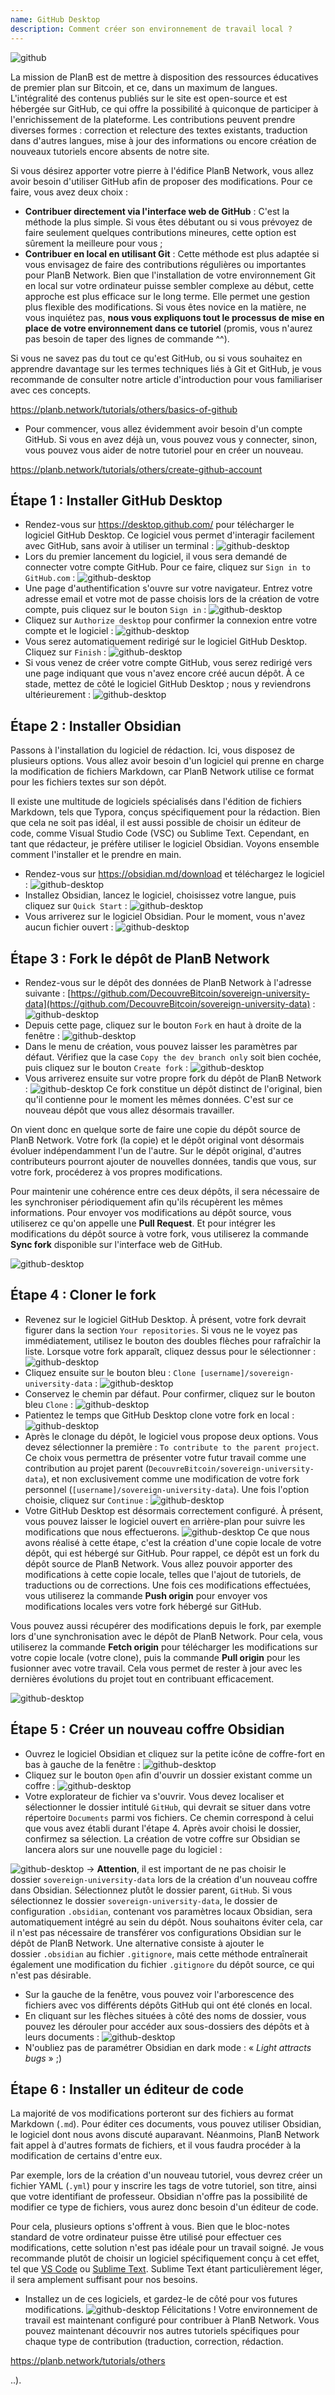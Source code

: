 ```yaml
---
name: GitHub Desktop
description: Comment créer son environnement de travail local ?
---
```

![github](assets/cover.webp)

La mission de PlanB est de mettre à disposition des ressources éducatives de premier plan sur Bitcoin, et ce, dans un maximum de langues. L'intégralité des contenus publiés sur le site est open-source et est hébergée sur GitHub, ce qui offre la possibilité à quiconque de participer à l'enrichissement de la plateforme. Les contributions peuvent prendre diverses formes : correction et relecture des textes existants, traduction dans d'autres langues, mise à jour des informations ou encore création de nouveaux tutoriels encore absents de notre site.

Si vous désirez apporter votre pierre à l'édifice PlanB Network, vous allez avoir besoin d'utiliser GitHub afin de proposer des modifications. Pour ce faire, vous avez deux choix :
- **Contribuer directement via l'interface web de GitHub** : C'est la méthode la plus simple. Si vous êtes débutant ou si vous prévoyez de faire seulement quelques contributions mineures, cette option est sûrement la meilleure pour vous ;
- **Contribuer en local en utilisant Git** : Cette méthode est plus adaptée si vous envisagez de faire des contributions régulières ou importantes pour PlanB Network. Bien que l'installation de votre environnement Git en local sur votre ordinateur puisse sembler complexe au début, cette approche est plus efficace sur le long terme. Elle permet une gestion plus flexible des modifications. Si vous êtes novice en la matière, ne vous inquiétez pas, **nous vous expliquons tout le processus de mise en place de votre environnement dans ce tutoriel** (promis, vous n'aurez pas besoin de taper des lignes de commande ^^).

Si vous ne savez pas du tout ce qu'est GitHub, ou si vous souhaitez en apprendre davantage sur les termes techniques liés à Git et GitHub, je vous recommande de consulter notre article d'introduction pour vous familiariser avec ces concepts.

https://planb.network/tutorials/others/basics-of-github



- Pour commencer, vous allez évidemment avoir besoin d'un compte GitHub. Si vous en avez déjà un, vous pouvez vous y connecter, sinon, vous pouvez vous aider de notre tutoriel pour en créer un nouveau.

https://planb.network/tutorials/others/create-github-account



## Étape 1 : Installer GitHub Desktop

- Rendez-vous sur https://desktop.github.com/ pour télécharger le logiciel GitHub Desktop. Ce logiciel vous permet d'interagir facilement avec GitHub, sans avoir à utiliser un terminal :
![github-desktop](assets/1.webp)
- Lors du premier lancement du logiciel, il vous sera demandé de connecter votre compte GitHub. Pour ce faire, cliquez sur `Sign in to GitHub.com` :
![github-desktop](assets/2.webp)
- Une page d'authentification s'ouvre sur votre navigateur. Entrez votre adresse email et votre mot de passe choisis lors de la création de votre compte, puis cliquez sur le bouton `Sign in` :
![github-desktop](assets/3.webp)
- Cliquez sur `Authorize desktop` pour confirmer la connexion entre votre compte et le logiciel :
![github-desktop](assets/4.webp)
- Vous serez automatiquement redirigé sur le logiciel GitHub Desktop. Cliquez sur `Finish` :
![github-desktop](assets/5.webp)
- Si vous venez de créer votre compte GitHub, vous serez redirigé vers une page indiquant que vous n'avez encore créé aucun dépôt. À ce stade, mettez de côté le logiciel GitHub Desktop ; nous y reviendrons ultérieurement :
![github-desktop](assets/6.webp)

## Étape 2 : Installer Obsidian 

Passons à l'installation du logiciel de rédaction. Ici, vous disposez de plusieurs options. Vous allez avoir besoin d'un logiciel qui prenne en charge la modification de fichiers Markdown, car PlanB Network utilise ce format pour les fichiers textes sur son dépôt. 

Il existe une multitude de logiciels spécialisés dans l'édition de fichiers Markdown, tels que Typora, conçus spécifiquement pour la rédaction. Bien que cela ne soit pas idéal, il est aussi possible de choisir un éditeur de code, comme Visual Studio Code (VSC) ou Sublime Text. Cependant, en tant que rédacteur, je préfère utiliser le logiciel Obsidian. Voyons ensemble comment l'installer et le prendre en main.

- Rendez-vous sur https://obsidian.md/download et téléchargez le logiciel :
![github-desktop](assets/7.webp)
- Installez Obsidian, lancez le logiciel, choisissez votre langue, puis cliquez sur `Quick Start` :
![github-desktop](assets/8.webp)
- Vous arriverez sur le logiciel Obsidian. Pour le moment, vous n'avez aucun fichier ouvert :
![github-desktop](assets/9.webp)

## Étape 3 : Fork le dépôt de PlanB Network

- Rendez-vous sur le dépôt des données de PlanB Network à l'adresse suivante : [https://github.com/DecouvreBitcoin/sovereign-university-data](https://github.com/DecouvreBitcoin/sovereign-university-data) :
![github-desktop](assets/10.webp)
- Depuis cette page, cliquez sur le bouton `Fork` en haut à droite de la fenêtre :
![github-desktop](assets/11.webp)
- Dans le menu de création, vous pouvez laisser les paramètres par défaut. Vérifiez que la case `Copy the dev branch only` soit bien cochée, puis cliquez sur le bouton `Create fork` :
![github-desktop](assets/12.webp)
- Vous arriverez ensuite sur votre propre fork du dépôt de PlanB Network :
![github-desktop](assets/13.webp)
Ce fork constitue un dépôt distinct de l'original, bien qu'il contienne pour le moment les mêmes données. C'est sur ce nouveau dépôt que vous allez désormais travailler.

On vient donc en quelque sorte de faire une copie du dépôt source de PlanB Network. Votre fork (la copie) et le dépôt original vont désormais évoluer indépendamment l'un de l'autre. Sur le dépôt original, d'autres contributeurs pourront ajouter de nouvelles données, tandis que vous, sur votre fork, procéderez à vos propres modifications.

Pour maintenir une cohérence entre ces deux dépôts, il sera nécessaire de les synchroniser périodiquement afin qu'ils récupèrent les mêmes informations. Pour envoyer vos modifications au dépôt source, vous utiliserez ce qu'on appelle une **Pull Request**. Et pour intégrer les modifications du dépôt source à votre fork, vous utiliserez la commande **Sync fork** disponible sur l'interface web de GitHub.

![github-desktop](assets/14.webp)

## Étape 4 : Cloner le fork 

- Revenez sur le logiciel GitHub Desktop. À présent, votre fork devrait figurer dans la section `Your repositories`. Si vous ne le voyez pas immédiatement, utilisez le bouton des doubles flèches pour rafraîchir la liste. Lorsque votre fork apparaît, cliquez dessus pour le sélectionner :
![github-desktop](assets/15.webp)
- Cliquez ensuite sur le bouton bleu : `Clone [username]/sovereign-university-data` :
![github-desktop](assets/16.webp)
- Conservez le chemin par défaut. Pour confirmer, cliquez sur le bouton bleu `Clone` :
![github-desktop](assets/17.webp)
- Patientez le temps que GitHub Desktop clone votre fork en local :
![github-desktop](assets/18.webp)
- Après le clonage du dépôt, le logiciel vous propose deux options. Vous devez sélectionner la première : `To contribute to the parent project`. Ce choix vous permettra de présenter votre futur travail comme une contribution au projet parent (`DecouvreBitcoin/sovereign-university-data`), et non exclusivement comme une modification de votre fork personnel (`[username]/sovereign-university-data`). Une fois l'option choisie, cliquez sur `Continue` :
![github-desktop](assets/19.webp)
- Votre GitHub Desktop est désormais correctement configuré. À présent, vous pouvez laisser le logiciel ouvert en arrière-plan pour suivre les modifications que nous effectuerons.
![github-desktop](assets/20.webp)
Ce que nous avons réalisé à cette étape, c'est la création d'une copie locale de votre dépôt, qui est hébergé sur GitHub. Pour rappel, ce dépôt est un fork du dépôt source de PlanB Network. Vous allez pouvoir apporter des modifications à cette copie locale, telles que l'ajout de tutoriels, de traductions ou de corrections. Une fois ces modifications effectuées, vous utiliserez la commande **Push origin** pour envoyer vos modifications locales vers votre fork hébergé sur GitHub.

Vous pouvez aussi récupérer des modifications depuis le fork, par exemple lors d'une synchronisation avec le dépôt de PlanB Network. Pour cela, vous utiliserez la commande **Fetch origin** pour télécharger les modifications sur votre copie locale (votre clone), puis la commande **Pull origin** pour les fusionner avec votre travail. Cela vous permet de rester à jour avec les dernières évolutions du projet tout en contribuant efficacement.

![github-desktop](assets/21.webp)
## Étape 5 : Créer un nouveau coffre Obsidian

- Ouvrez le logiciel Obsidian et cliquez sur la petite icône de coffre-fort en bas à gauche de la fenêtre :
![github-desktop](assets/22.webp)
- Cliquez sur le bouton `Open` afin d'ouvrir un dossier existant comme un coffre :
![github-desktop](assets/23.webp)
- Votre explorateur de fichier va s'ouvrir. Vous devez localiser et sélectionner le dossier intitulé `GitHub`, qui devrait se situer dans votre répertoire `Documents` parmi vos fichiers. Ce chemin correspond à celui que vous avez établi durant l'étape 4. Après avoir choisi le dossier, confirmez sa sélection. La création de votre coffre sur Obsidian se lancera alors sur une nouvelle page du logiciel :

![github-desktop](assets/24.webp)
-> **Attention**, il est important de ne pas choisir le dossier `sovereign-university-data` lors de la création d'un nouveau coffre dans Obsidian. Sélectionnez plutôt le dossier parent, `GitHub`. Si vous sélectionnez le dossier `sovereign-university-data`, le dossier de configuration `.obsidian`, contenant vos paramètres locaux Obsidian, sera automatiquement intégré au sein du dépôt. Nous souhaitons éviter cela, car il n'est pas nécessaire de transférer vos configurations Obsidian sur le dépôt de PlanB Network. Une alternative consiste à ajouter le dossier `.obsidian` au fichier `.gitignore`, mais cette méthode entraînerait également une modification du fichier `.gitignore` du dépôt source, ce qui n'est pas désirable.

- Sur la gauche de la fenêtre, vous pouvez voir l'arborescence des fichiers avec vos différents dépôts GitHub qui ont été clonés en local.
- En cliquant sur les flèches situées à côté des noms de dossier, vous pouvez les dérouler pour accéder aux sous-dossiers des dépôts et à leurs documents :
![github-desktop](assets/25.webp)
- N'oubliez pas de paramétrer Obsidian en dark mode : « _Light attracts bugs_ » ;)

## Étape 6 : Installer un éditeur de code

La majorité de vos modifications porteront sur des fichiers au format Markdown (`.md`). Pour éditer ces documents, vous pouvez utiliser Obsidian, le logiciel dont nous avons discuté auparavant. Néanmoins, PlanB Network fait appel à d'autres formats de fichiers, et il vous faudra procéder à la modification de certains d'entre eux.

Par exemple, lors de la création d'un nouveau tutoriel, vous devrez créer un fichier YAML (`.yml`) pour y inscrire les tags de votre tutoriel, son titre, ainsi que votre identifiant de professeur. Obsidian n'offre pas la possibilité de modifier ce type de fichiers, vous aurez donc besoin d'un éditeur de code.

Pour cela, plusieurs options s'offrent à vous. Bien que le bloc-notes standard de votre ordinateur puisse être utilisé pour effectuer ces modifications, cette solution n'est pas idéale pour un travail soigné. Je vous recommande plutôt de choisir un logiciel spécifiquement conçu à cet effet, tel que [VS Code](https://code.visualstudio.com/download) ou [Sublime Text](https://www.sublimetext.com/download). Sublime Text étant particulièrement léger, il sera amplement suffisant pour nos besoins.

- Installez un de ces logiciels, et gardez-le de côté pour vos futures modifications.
![github-desktop](assets/26.webp)
Félicitations ! Votre environnement de travail est maintenant configuré pour contribuer à PlanB Network. Vous pouvez maintenant découvrir nos autres tutoriels spécifiques pour chaque type de contribution (traduction, correction, rédaction.

https://planb.network/tutorials/others

..).